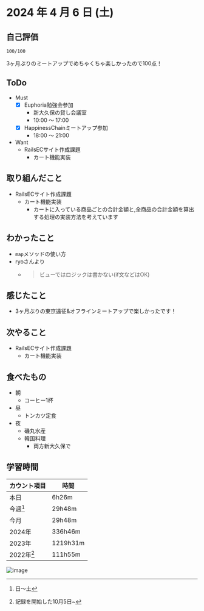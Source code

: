 # 2024 年 4 月 6 日 (土)

## 自己評価
```
100/100
```
3ヶ月ぶりのミートアップでめちゃくちゃ楽しかったので100点！

## ToDo
- Must
  - [x] Euphoria勉強会参加
    - 新大久保の貸し会議室
    - 10:00 〜 17:00
  - [x] HappinessChainミートアップ参加
    - 18:00 〜 21:00
- Want
  - RailsECサイト作成課題
    - カート機能実装

## 取り組んだこと
- RailsECサイト作成課題
  - カート機能実装
    - カートに入っている商品ごとの合計金額と,全商品の合計金額を算出する処理の実装方法を考えています

## わかったこと
- `map`メソッドの使い方
- ryoさんより
  - > ビューではロジックは書かない(if文などはOK)

## 感じたこと
- 3ヶ月ぶりの東京遠征&オフラインミートアップで楽しかったです！

## 次やること
- RailsECサイト作成課題
  - カート機能実装

## 食べたもの
- 朝
  - コーヒー1杯
- 昼
  - トンカツ定食
- 夜
  - 磯丸水産
  - 韓国料理
    - 両方新大久保で

## 学習時間
|カウント項目|時間|
|----|----|
|本日|6h26m|
|今週[^1]|29h48m|
|今月|29h48m|
|2024年|336h46m|
|2023年|1219h31m|
|2022年[^2]|111h55m|

[^1]: 日〜土
[^2]: 記録を開始した10月5日~


![image](https://github.com/nil-ramuda/daily_report/assets/94735931/b2287efc-906f-471f-8ccf-b66373735d20)
